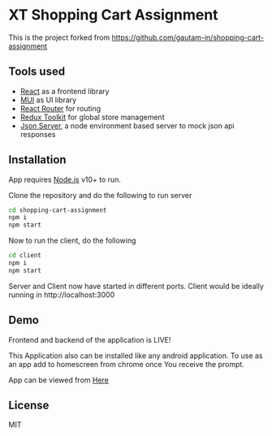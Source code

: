 # XT Shopping Cart Assignment

This is the project forked from https://github.com/gautam-in/shopping-cart-assignment

 
## Tools used

- [React][react]  as a frontend library
- [MUI][mui] as UI library
- [React Router][react-router] for routing
- [Redux Toolkit][redux-toolkit] for global store management
- [Json Server][json-server], a node environment based server to mock json api responses

## Installation

App requires [Node.js][node] v10+ to run.

Clone the repository and do the following to run server

```sh
cd shopping-cart-assignment
npm i
npm start
```

Now to run the client, do the following

```sh
cd client
npm i
npm start
```

Server and Client now have started in different ports. Client would be ideally running in http://localhost:3000


## Demo
Frontend and backend of the application is LIVE!

This Application also can be installed like any android application. To use as an app add to homescreen from chrome once You receive the prompt.

App can be viewed from [Here][here]


## License

MIT



[//]: # (Below are the constants which wont be visible in markdown)

   [react]: <https://reactjs.org/>
   [mui]: <https://mui.com/>
   [react-router]: <https://reactrouter.com/>
   [redux-toolkit]:<https://redux-toolkit.js.org/tutorials/quick-start>
   [json-server]: <https://github.com/ikramdeveloper/json-server-deploy>
   [node]: <https://nodejs.org/>
   [here]: <https://rajath-shopping.netlify.app>

